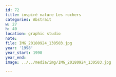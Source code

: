 ```yaml
---
id: 72
title: inspiré nature Les rochers
categories: Abstrait
w: 27
h: 40
location: graphic studio
note:
file: IMG_20180924_130503.jpg
year: '1998'
year_start: 1998
year_end:
image: ../../media/img/IMG_20180924_130503.jpg

---
```


